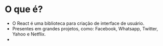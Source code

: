 # O que é?
- O React é uma biblioteca para criação de interface de usuário.
- Presentes em grandes projetos, como: Facebook, Whatsapp, Twitter, Yahoo e Netflix.
- 